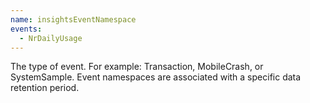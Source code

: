 ```yaml
---
name: insightsEventNamespace
events:
  - NrDailyUsage
---
```


The type of event. For example: Transaction, MobileCrash, or SystemSample. Event namespaces are associated with a specific data retention period.